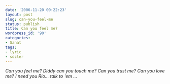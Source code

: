 ```yaml
---
date: '2006-11-20 00:22:23'
layout: post
slug: can-you-feel-me
status: publish
title: Can you feel me?
wordpress_id: '90'
categories:
- Sanat
tags:
- lyric
- sözler
---
```


_Can you feel me?
Diddy can you touch me?
Can you trust me?
Can you love me?
I need you
Rio... talk to 'em ..._
